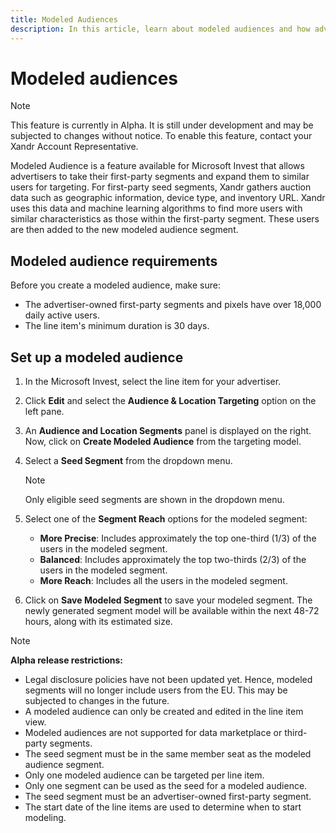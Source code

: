 ```yaml
---
title: Modeled Audiences
description: In this article, learn about modeled audiences and how advertisers can take their first-party segments and expand them to similar users for targeting.
---
```


# Modeled audiences

> [!NOTE]
> This feature is currently in Alpha. It is still under development and may be subjected to changes without notice. To enable this feature, contact your Xandr Account Representative.

Modeled Audience is a feature available for Microsoft Invest that allows advertisers to take their first-party segments and expand them to similar users for targeting. For first-party seed segments, Xandr gathers auction data such as geographic information, device type, and inventory URL. Xandr uses this data and machine learning algorithms to find more users with similar characteristics as those within the first-party segment. These users are then added to the new modeled audience segment.

## Modeled audience requirements

Before you create a modeled audience, make sure:

- The advertiser-owned first-party segments and pixels have over 18,000 daily active users.
- The line item's minimum duration is 30 days.

## Set up a modeled audience

1. In the Microsoft Invest, select the line item for your advertiser.
1. Click **Edit** and select the **Audience & Location Targeting** option on the left pane.
1. An **Audience and Location Segments** panel is displayed on the right. Now, click on **Create Modeled Audience** from the targeting model.
1. Select a **Seed Segment** from the dropdown menu.

    > [!NOTE]
    > Only eligible seed segments are shown in the dropdown menu.

1. Select one of the **Segment Reach** options for the modeled segment:
    - **More Precise**: Includes approximately the top one-third (1/3) of the users in the modeled segment.
    - **Balanced**: Includes approximately the top two-thirds (2/3) of the users in the modeled segment.
    - **More Reach**: Includes all the users in the modeled segment.
1. Click on **Save Modeled Segment** to save your modeled segment. The newly generated segment model will be available within the next 48-72 hours, along with its estimated size.

> [!NOTE]
> **Alpha release restrictions:**
>
> - Legal disclosure policies have not been updated yet. Hence, modeled segments will no longer include users from the EU. This may be subjected to changes in the future.
> - A modeled audience can only be created and edited in the line item view.
> - Modeled audiences are not supported for data marketplace or third-party segments.
> - The seed segment must be in the same member seat as the modeled audience segment.
> - Only one modeled audience can be targeted per line item.
> - Only one segment can be used as the seed for a modeled audience.
> - The seed segment must be an advertiser-owned first-party segment.
> - The start date of the line items are used to determine when to start modeling.
